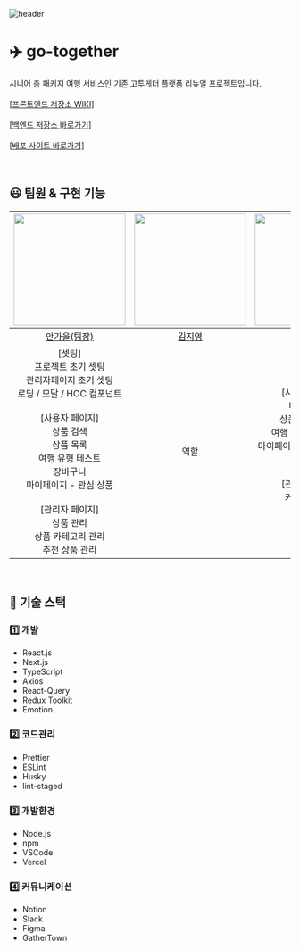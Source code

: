 ![header](https://capsule-render.vercel.app/api?type=waving&color=0CB1F3&height=300&section=header&text=go-together&fontSize=60&fontColor=fff)

# ✈️ go-together

시니어 층 패키지 여행 서비스인 기존 고투게더 플랫폼 리뉴얼 프로젝트입니다.  
<br />
[[프론트엔드 저장소 WIKI]](https://github.com/fastcampus-final/go-together-fe/wiki)  
<br />
[[백엔드 저장소 바로가기]](https://github.com/fastcampus-final/go-together-be)  
<br />
[[배포 사이트 바로가기]](https://go-together.vercel.app/)

<br />

## 😃 팀원 & 구현 기능

|                                                                                                               <img src="https://avatars.githubusercontent.com/u/87680906?v=4" width="200">                                                                                                                | <img src="https://avatars.githubusercontent.com/u/114228865?v=4" width="200"> |                                                   <img src="https://avatars.githubusercontent.com/u/107393773?v=4" width="200">                                                    |
| :-------------------------------------------------------------------------------------------------------------------------------------------------------------------------------------------------------------------------------------------------------------------------------------------------------: | :---------------------------------------------------------------------------: | :--------------------------------------------------------------------------------------------------------------------------------------------------------------------------------: |
|                                                                                                                              [안가을(팀장)](https://github.com/autumnly1007)                                                                                                                              |                    [김지영](https://github.com/dreamchach)                    |                                                                        [박정민](https://github.com/plou102)                                                                        |
| [셋팅]<br />프로젝트 초기 셋팅<br />관리자페이지 초기 셋팅<br />로딩 / 모달 / HOC 컴포넌트<br /><br />[사용자 페이지]<br />상품 검색<br />상품 목록<br />여행 유형 테스트<br />장바구니<br />마이페이지 - 관심 상품<br /><br />[관리자 페이지]<br />상품 관리<br />상품 카테고리 관리<br />추천 상품 관리 |                                     역할                                      | [사용자 페이지] <br />메인 페이지<br />상품 상세 페이지<br />여행 후기 & 공지사항<br />마이페이지 - 예약 내역 & 후기 <br /><br />[관리자 페이지]<br />커뮤니티 관리<br />배너 관리 |

<br />

## 📍 기술 스택

### 1️⃣ 개발

- React.js
- Next.js
- TypeScript
- Axios
- React-Query
- Redux Toolkit
- Emotion

### 2️⃣ 코드관리

- Prettier
- ESLint
- Husky
- lint-staged

### 3️⃣ 개발환경

- Node.js
- npm
- VSCode
- Vercel

### 4️⃣ 커뮤니케이션

- Notion
- Slack
- Figma
- GatherTown
